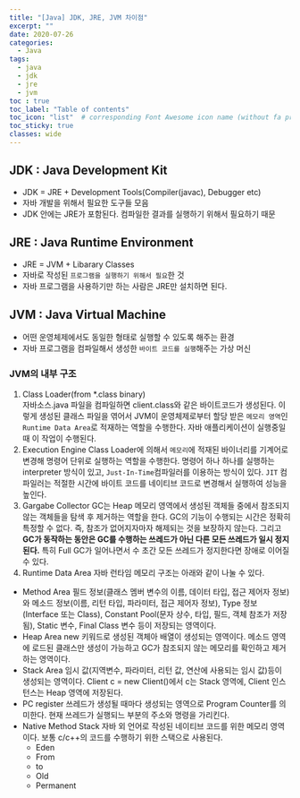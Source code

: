 ```yaml
---
title: "[Java] JDK, JRE, JVM 차이점"
excerpt: ""
date: 2020-07-26
categories:
  - Java
tags:
  - java
  - jdk
  - jre
  - jvm
toc : true
toc_label: "Table of contents"
toc_icon: "list"  # corresponding Font Awesome icon name (without fa prefix)
toc_sticky: true
classes: wide
---
```


## JDK : Java Development Kit

- JDK = JRE + Development Tools(Compiler(javac), Debugger etc)
- 자바 개발을 위해서 필요한 도구들 모음
- JDK 안에는 JRE가 포함된다. 컴파일한 결과를 실행하기 위해서 필요하기 때문

## JRE : Java Runtime Environment

- JRE = JVM + Libarary Classes
- 자바로 작성된 `프로그램을 실행하기 위해서 필요`한 것
- 자바 프로그램을 사용하기만 하는 사람은 JRE만 설치하면 된다.

## JVM : Java Virtual Machine
  - 어떤 운영체제에서도 동일한 형태로 실행할 수 있도록 해주는 환경
  - 자바 프로그램을 컴파일해서 생성한 `바이트 코드를 실행`해주는 가상 머신

### JVM의 내부 구조

1. Class Loader(from *.class binary)  
  자바소스.java 파일을 컴파일하면 client.class와 같은 바이트코드가 생성된다. 이렇게 생성된 클래스 파일을 엮어서 JVM이 운영체제로부터 할당 받은 `메모리 영역`인 `Runtime Data Area`로 적재하는 역할을 수행한다. 자바 애플리케이션이 실행중일 때 이 작업이 수행된다.  
1. Execution Engine 
  Class Loader에 의해서 `메모리`에 적재된 바이너리를 기계어로 변경해 명령어 단위로 실행하는 역할을 수행한다. 명령어 하나 하나를 실행하는 interpreter 방식이 있고, `Just-In-Time`컴파일러를 이용하는 방식이 있다. `JIT` 컴파일러는 적절한 시간에 바이트 코드를 네이티브 코드로 변경해서 실행하여 성능을 높인다.  
1. Gargabe Collector
  GC는 Heap 메모리 영역에서 생성된 객체들 중에서 참조되지 않는 객체들을 탐색 후 제거하는 역할을 한다. GC의 기능이 수행되는 시간은 정확히 특정할 수 없다. 즉, 참조가 없어지자마자 해제되는 것을 보장하지 않는다. 그리고 **GC가 동작하는 동안은 GC를 수행하는 쓰레드가 아닌 다른 모든 쓰레드가 일시 정지된다.** 특히 Full GC가 일어나면서 수 초간 모든 쓰레드가 정지한다면 장애로 이어질 수 있다.  
1. Runtime Data Area
  자바 런타임 메모리 구조는 아래와 같이 나눌 수 있다.  
  - Method Area
    필드 정보(클래스 멤버 변수의 이름, 데이터 타입, 접근 제어자 정보)와 메소드 정보(이름, 리턴 타입, 파라미터, 접근 제어자 정보), Type 정보(Interface 또는 Class), Constant Pool(문자 상수, 타입, 필드, 객체 참조가 저장됨), Static 변수, Final Class 변수 등이 저장되는 영역이다. 
  - Heap Area
    new 키워드로 생성된 객체아 배열이 생성되는 영역이다. 메소드 영역에 로드된 클래스만 생성이 가능하고 GC가 참조되지 않는 메모리를 확인하고 제거하는 영역이다.  
  - Stack Area
    임시 값(지역변수, 파라미터, 리턴 값, 연산에 사용되는 임시 값)등이 생성되는 영역이다. Client c = new Client()에서 c는 Stack 영역에, Client 인스턴스는 Heap 영역에 저장된다. 
  - PC register
    쓰레드가 생성될 때마다 생성되는 영역으로 Program Counter를 의미한다. 현재 쓰레드가 실행되느 부분의 주소와 명령을 가리킨다. 
  - Native Method Stack
    자바 외 언어로 작성된 네이티브 코드를 위한 메모리 영역이다. 보통 c/c++의 코드를 수행하기 위한 스택으로 사용된다.  
    - Eden
    - From
    - to
    - Old
    - Permanent